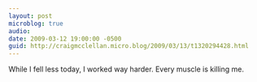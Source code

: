 ```yaml
---
layout: post
microblog: true
audio: 
date: 2009-03-12 19:00:00 -0500
guid: http://craigmcclellan.micro.blog/2009/03/13/t1320294428.html
---
```

While I fell less today, I worked way harder. Every muscle is killing me.
